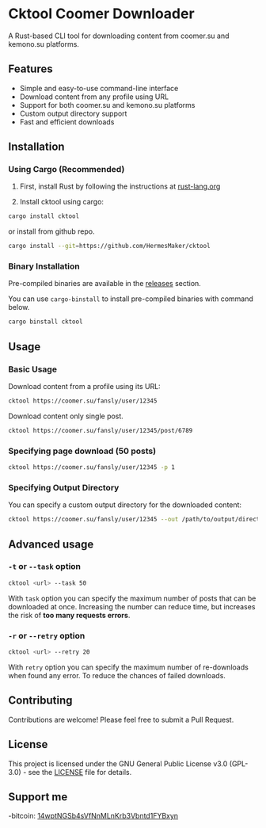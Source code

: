 # Cktool Coomer Downloader

A Rust-based CLI tool for downloading content from coomer.su and kemono.su platforms.

## Features

- Simple and easy-to-use command-line interface
- Download content from any profile using URL
- Support for both coomer.su and kemono.su platforms
- Custom output directory support
- Fast and efficient downloads

## Installation

### Using Cargo (Recommended)

1. First, install Rust by following the instructions at [rust-lang.org](https://www.rust-lang.org/learn/get-started)

2. Install cktool using cargo:
```bash
cargo install cktool
```

or install from github repo.

```bash
cargo install --git=https://github.com/HermesMaker/cktool
```

### Binary Installation

Pre-compiled binaries are available in the [releases](https://github.com/HermesMaker/cktool/releases) section.

You can use `cargo-binstall` to install pre-compiled binaries with command below.

```bash
cargo binstall cktool
```

## Usage

### Basic Usage

Download content from a profile using its URL:

```bash
cktool https://coomer.su/fansly/user/12345
```

Download content only single post.

```bash
cktool https://coomer.su/fansly/user/12345/post/6789
```

### Specifying page download (50 posts)

```bash
cktool https://coomer.su/fansly/user/12345 -p 1

```

### Specifying Output Directory

You can specify a custom output directory for the downloaded content:

```bash
cktool https://coomer.su/fansly/user/12345 --out /path/to/output/directory
```

## Advanced usage

### `-t` or `--task` option

```bash
cktool <url> --task 50
```

With `task` option you can specify the maximum number of posts that can be downloaded at once. Increasing the number can reduce time, but increases the risk of
<b>too many requests errors</b>.

### `-r` or `--retry` option

```bash
cktool <url> --retry 20
```

With `retry` option you can specify the maximum number of re-downloads when found any error. To reduce the chances of failed downloads.

## Contributing

Contributions are welcome! Please feel free to submit a Pull Request.

## License

This project is licensed under the GNU General Public License v3.0 (GPL-3.0) - see the [LICENSE](LICENSE) file for details.

## Support me                                                                                                                                     
-bitcoin: [14wptNGSb4sVfNnMLnKrb3Vbntd1FYBxyn](bitcoin:14wptNGSb4sVfNnMLnKrb3Vbntd1FYBxyn)
